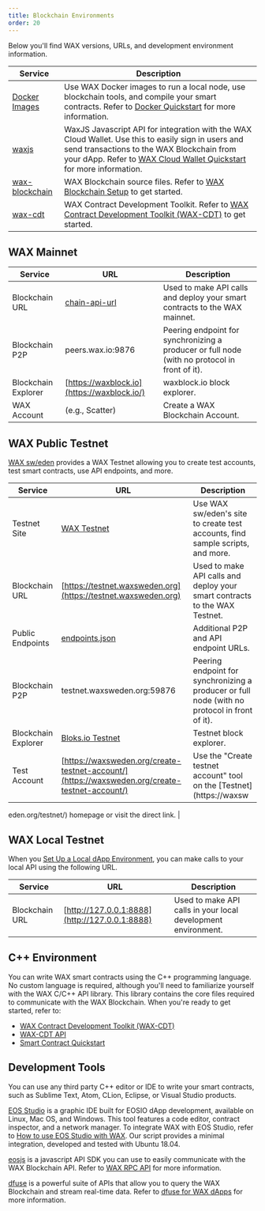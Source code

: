 ```yaml
---
title: Blockchain Environments
order: 20
---
```

Below you'll find WAX versions, URLs, and development environment information.

| Service | Description |
|---------|-------------|
| [Docker Images](https://hub.docker.com/u/waxteam) | Use WAX Docker images to run a local node, use blockchain tools, and compile your smart contracts. Refer to [Docker Quickstart](/build/dapp-development/docker-setup/) for more information. |
| [waxjs](https://github.com/worldwide-asset-exchange/waxjs) | WaxJS Javascript API for integration with the WAX Cloud Wallet. Use this to easily sign in users and send transactions to the WAX Blockchain from your dApp. Refer to [WAX Cloud Wallet Quickstart](/learn/wax-cloud-wallet/waxjs/waxjs_qstart) for more information. |
| [wax-blockchain](https://github.com/worldwide-asset-exchange/wax-blockchain) | WAX Blockchain source files. Refer to [WAX Blockchain Setup](/build/dapp-development/wax-blockchain-setup/) to get started. |
| [wax-cdt](https://github.com/worldwide-asset-exchange/wax-cdt) | WAX Contract Development Toolkit. Refer to [WAX Contract Development Toolkit (WAX-CDT)](/build/dapp-development/wax-cdt/) to get started. |

## WAX Mainnet

| Service | URL | Description |
|---------|-----|-------------|
| Blockchain URL | [chain-api-url](/operate/wax-infrastructure/#public-and-free-api-service-providers) | Used to make API calls and deploy your smart contracts to the WAX mainnet. |
| Blockchain P2P | peers.wax.io:9876 | Peering endpoint for synchronizing a producer or full node (with no protocol in front of it). |
| Blockchain Explorer | [https://waxblock.io](https://waxblock.io/) | waxblock.io block explorer. |
| WAX Account | (e.g., Scatter) | Create a WAX Blockchain Account. |

## WAX Public Testnet

[WAX sw/eden](https://waxsweden.org/) provides a WAX Testnet allowing you to create test accounts, test smart contracts, use API endpoints, and more.

| Service | URL | Description |
|---------|-----|-------------|
| Testnet Site | [WAX Testnet](https://waxsweden.org/testnet/) | Use WAX sw/eden's site to create test accounts, find sample scripts, and more. |
| Blockchain URL | [https://testnet.waxsweden.org](https://testnet.waxsweden.org) | Used to make API calls and deploy your smart contracts to the WAX Testnet. |
| Public Endpoints | [endpoints.json](https://github.com/eosswedenorg/waxtestnet/tree/master/endpoints) | Additional P2P and API endpoint URLs. |
| Blockchain P2P | testnet.waxsweden.org:59876 | Peering endpoint for synchronizing a producer or full node (with no protocol in front of it). |
| Blockchain Explorer | [Bloks.io Testnet](https://local.bloks.io/?nodeUrl=testnet.waxsweden.org&coreSymbol=WAX&corePrecision=8&systemDomain=eosio&hyperionUrl=https%3A%2F%2Ftestnet.waxsweden.org) | Testnet block explorer. |
| Test Account | [https://waxsweden.org/create-testnet-account/](https://waxsweden.org/create-testnet-account/) | Use the "Create testnet account" tool on the [Testnet](https://waxsw

eden.org/testnet/) homepage or visit the direct link. |

## WAX Local Testnet

When you [Set Up a Local dApp Environment](/build/dapp-development/), you can make calls to your local API using the following URL.

| Service | URL | Description |
|---------|-----|-------------|
| Blockchain URL | [http://127.0.0.1:8888](http://127.0.0.1:8888) | Used to make API calls in your local development environment. |

## C++ Environment

You can write WAX smart contracts using the C++ programming language. No custom language is required, although you'll need to familiarize yourself with the WAX C/C++ API library. This library contains the core files required to communicate with the WAX Blockchain. When you're ready to get started, refer to:

- [WAX Contract Development Toolkit (WAX-CDT)](/build/dapp-development/wax-cdt/)
- [WAX-CDT API](/learn/api-reference/cdt_api/)
- [Smart Contract Quickstart](/build/dapp-development/smart-contract-quickstart/)

## Development Tools

You can use any third party C++ editor or IDE to write your smart contracts, such as Sublime Text, Atom, CLion, Eclipse, or Visual Studio products.

[EOS Studio](https://www.eosstudio.io/) is a graphic IDE built for EOSIO dApp development, available on Linux, Mac OS, and Windows. This tool features a code editor, contract inspector, and a network manager. To integrate WAX with EOS Studio, refer to [How to use EOS Studio with WAX](https://github.com/worldwide-asset-exchange/wax-blockchain/tree/develop/samples/eos-studio). Our script provides a minimal integration, developed and tested with Ubuntu 18.04.

[eosjs](https://github.com/EOSIO/eosjs) is a javascript API SDK you can use to easily communicate with the WAX Blockchain API. Refer to [WAX RPC API](/learn/api-reference/rpc_api/) for more information.

[dfuse](https://www.dfuse.io) is a powerful suite of APIs that allow you to query the WAX Blockchain and stream real-time data. Refer to [dfuse for WAX dApps](/learn/api-reference/dfuse/) for more information.